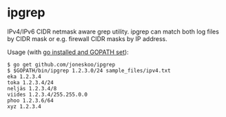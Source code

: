 ipgrep
======

IPv4/IPv6 CIDR netmask aware grep utility. ipgrep can match both
log files by CIDR mask or e.g. firewall CIDR masks by IP address.

Usage (with [go installed and GOPATH set][GOPATH]):

    $ go get github.com/joneskoo/ipgrep
    $ $GOPATH/bin/ipgrep 1.2.3.0/24 sample_files/ipv4.txt
    eka 1.2.3.4
    toka 1.2.3.4/24
    neljäs 1.2.3.4/8
    viides 1.2.3.4/255.255.0.0
    phoo 1.2.3.6/64
    xyz 1.2.3.4

[GOPATH]: https://golang.org/doc/code.html#GOPATH "How to Write Go Code - The GOPATH environment variable"
